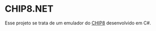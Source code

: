 CHIP8.NET
=========

Esse projeto se trata de um emulador do [CHIP8](http://en.wikipedia.org/wiki/CHIP-8) desenvolvido em C#.